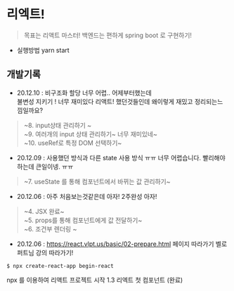 # 리엑트!

> 목표는 리액트 마스터! 
> 백엔드는 편하게 spring boot 로 구현하기! 

* 실행방법 yarn start

## 개발기록
* 20.12.10 : 비구조화 할당 너무 어렵.. 어제부터했는데   
불변성 지키기 ! 너무 재미있다 리액트! 했던것들인데 왜이렇게 재밌고 정리되는느낌일까요?  
> ~8. input상태 관리하기 ~   
> ~9. 여러개의  input 상태 관리하기~ 너무 재미있네~   
> ~10. useRef로 특정 DOM 선택하기~  

* 20.12.09 : 사용했던 방식과 다른 state 사용 방식 ㅠㅠ 너무 어렵습니다. 빨리해야하는데 큰일이넹. ㅠㅠ 
> ~7. useState 를 통해 컴포넌트에서 바뀌는 값 관리하기~

* 20.12.06 : 아주 처음보는것같은데 아자! 2주완성 아자! 
> ~4. JSX 완료~   
> ~5. props를 통해 컴포넌트에게 값 전달하기~   
> ~6. 조건부 렌더링 ~  

* 20.12.06 : https://react.vlpt.us/basic/02-prepare.html 페이지 따라가기 벨로퍼트님 강의 따라가기!    

```
$ npx create-react-app begin-react
```
npx 를 이용하여 리액트 프로젝트 시작 
1.3 리엑트 첫 컴포넌트 (완료)
